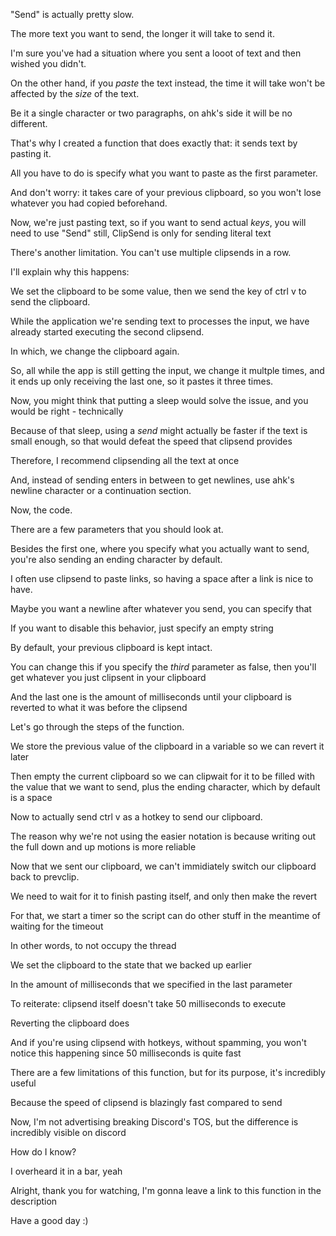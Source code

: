 "Send" is actually pretty slow.

The more text you want to send, the longer it will take to send it.

I'm sure you've had a situation where you sent a looot of text and then wished you didn't.

On the other hand, if you *paste* the text instead, the time it will take won't be affected by the *size* of the text.

Be it a single character or two paragraphs, on ahk's side it will be no different.

That's why I created a function that does exactly that: it sends text by pasting it.

All you have to do is specify what you want to paste as the first parameter.

And don't worry: it takes care of your previous clipboard, so you won't lose whatever you had copied beforehand.

Now, we're just pasting text, so if you want to send actual *keys*, you will need to use "Send" still, ClipSend is only for sending literal text

There's another limitation. You can't use multiple clipsends in a row.

I'll explain why this happens:

We set the clipboard to be some value, then we send the key of ctrl v to send the clipboard.

While the application we're sending text to processes the input, we have already started executing the second clipsend.

In which, we change the clipboard again.

So, all while the app is still getting the input, we change it multple times, and it ends up only receiving the last one, so it pastes it three times.

Now, you might think that putting a sleep would solve the issue, and you would be right - technically

Because of that sleep, using a *send* might actually be faster if the text is small enough, so that would defeat the speed that clipsend provides

Therefore, I recommend clipsending all the text at once

And, instead of sending enters in between to get newlines, use ahk's newline character or a continuation section.

Now, the code.

There are a few parameters that you should look at.

Besides the first one, where you specify what you actually want to send, you're also sending an ending character by default.

I often use clipsend to paste links, so having a space after a link is nice to have.

Maybe you want a newline after whatever you send, you can specify that

If you want to disable this behavior, just specify an empty string

By default, your previous clipboard is kept intact.

You can change this if you specify the *third* parameter as false, then you'll get whatever you just clipsent in your clipboard

And the last one is the amount of milliseconds until your clipboard is reverted to what it was before the clipsend

Let's go through the steps of the function.

We store the previous value of the clipboard in a variable so we can revert it later

Then empty the current clipboard so we can clipwait for it to be filled with the value that we want to send, plus the ending character, which by default is a space

Now to actually send ctrl v as a hotkey to send our clipboard.

The reason why we're not using the easier notation is because writing out the full down and up motions is more reliable

Now that we sent our clipboard, we can't immidiately switch our clipboard back to prevclip.

We need to wait for it to finish pasting itself, and only then make the revert

For that, we start a timer so the script can do other stuff in the meantime of waiting for the timeout

In other words, to not occupy the thread

We set the clipboard to the state that we backed up earlier

In the amount of milliseconds that we specified in the last parameter

To reiterate: clipsend itself doesn't take 50 milliseconds to execute

Reverting the clipboard does

And if you're using clipsend with hotkeys, without spamming, you won't notice this happening since 50 milliseconds is quite fast

There are a few limitations of this function, but for its purpose, it's incredibly useful

Because the speed of clipsend is blazingly fast compared to send

Now, I'm not advertising breaking Discord's TOS, but the difference is incredibly visible on discord

How do I know?

I overheard it in a bar, yeah

Alright, thank you for watching, I'm gonna leave a link to this function in the description

Have a good day :)
